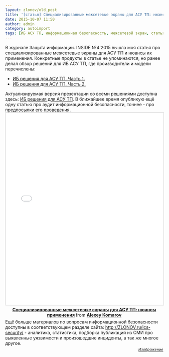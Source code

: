 ```yaml
---
layout: zlonov/old_post
title: '[статья] Специализированные межсетевые экраны для АСУ ТП: нюансы применения'
date: 2015-10-07 11:50
author: admin
category: autoimport
tags: [ИБ АСУ ТП, информационная безопасность, межсетевой экран, статья]
---
```

В журнале Защита информации. INSIDE №4'2015 вышла моя статья про специализированные межсетевые экраны для АСУ ТП и нюансы их применения. Конкретные продукты в статье не упоминаются, но ранее делал обзор решений для ИБ АСУ ТП, где производители и модели перечислены:
<ul>
	<li><a href="https://zlonov.ru/2015/03/information-security-solutions-for-ics-part1/" target="_blank">ИБ решения для АСУ ТП. Часть 1.</a></li>
	<li><a href="https://zlonov.ru/2015/06/ics-security-part2/" target="_blank">ИБ решения для АСУ ТП. Часть 2.</a></li>
</ul>
Актуализируемая версия презентации со всеми решениями доступна здесь: <a href="http://www.slideshare.net/zlonov/information-security-solutions-for-ics" target="_blank">ИБ решения для АСУ ТП</a>. В ближайшее время опубликую ещё одну статью про аудит информационной безопасности, точнее - про предпосылки его проведения.
<div style="text-align: center;"><iframe style="border: 1px solid #CCC; border-width: 1px; margin-bottom: 5px; max-width: 100%;" src="//www.slideshare.net/slideshow/embed_code/key/CPB66LcpkecuxA" width="572" height="612" frameborder="0" marginwidth="0" marginheight="0" scrolling="no" allowfullscreen="allowfullscreen"> </iframe></div>
<div style="margin-bottom: 5px; text-align: center;"><strong> <a title="Специализированные межсетевые экраны для АСУ ТП: нюансы применения" href="//www.slideshare.net/zlonov/ss-53634370" target="_blank">Специализированные межсетевые экраны для АСУ ТП: нюансы применения</a> </strong> from <strong><a href="//www.slideshare.net/zlonov" target="_blank">Alexey Komarov</a></strong></div>
<div style="margin-bottom: 5px;">Ещё больше материалов по вопросам информационной безопасности доступны в соответствующем разделе сайта: <a href="https://zlonov.ru/ics-security/" target="_blank">http://ZLONOV.ru/ics-security/</a> - аналитика, статистика, подборка публикаций из СМИ про выявленные уязвимости и произошедшие инциденты, а так же многое другое.</div>
<div style="margin-bottom: 5px; text-align: right;"><sub><em><a href="http://projector.av-china.com/2013/7/image/2013071941037565.jpg" target="_blank">Изображение</a></em></sub></div>
